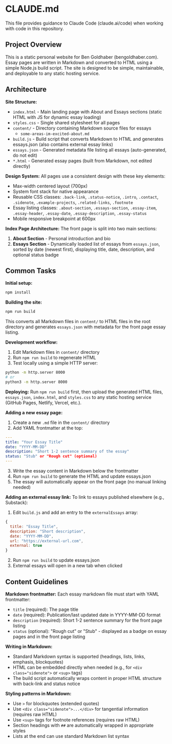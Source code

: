 # CLAUDE.md

This file provides guidance to Claude Code (claude.ai/code) when working with code in this repository.

## Project Overview

This is a static personal website for Ben Goldhaber (bengoldhaber.com). Essay pages are written in Markdown and converted to HTML using a simple Node.js build script. The site is designed to be simple, maintainable, and deployable to any static hosting service.

## Architecture

**Site Structure:**
- `index.html` - Main landing page with About and Essays sections (static HTML with JS for dynamic essay loading)
- `styles.css` - Single shared stylesheet for all pages
- `content/` - Directory containing Markdown source files for essays
  - `some-areas-im-excited-about.md`
- `build.js` - Build script that converts Markdown to HTML and generates essays.json (also contains external essay links)
- `essays.json` - Generated metadata file listing all essays (auto-generated, do not edit)
- `*.html` - Generated essay pages (built from Markdown, not edited directly)

**Design System:**
All pages use a consistent design with these key elements:
- Max-width centered layout (700px)
- System font stack for native appearance
- Reusable CSS classes: `.back-link`, `.status-notice`, `.intro`, `.contact`, `.sidenote`, `.example-projects`, `.related-links`, `.footnote`
- Essay listing classes: `.about-section`, `.essays-section`, `.essay-item`, `.essay-header`, `.essay-date`, `.essay-description`, `.essay-status`
- Mobile responsive breakpoint at 600px

**Index Page Architecture:**
The front page is split into two main sections:
1. **About Section** - Personal introduction and bio
2. **Essays Section** - Dynamically loaded list of essays from `essays.json`, sorted by date (newest first), displaying title, date, description, and optional status badge

## Common Tasks

**Initial setup:**
```bash
npm install
```

**Building the site:**
```bash
npm run build
```
This converts all Markdown files in `content/` to HTML files in the root directory and generates `essays.json` with metadata for the front page essay listing.

**Development workflow:**
1. Edit Markdown files in `content/` directory
2. Run `npm run build` to regenerate HTML
3. Test locally using a simple HTTP server:
```bash
python -m http.server 8000
# or
python3 -m http.server 8000
```

**Deploying:**
Run `npm run build` first, then upload the generated HTML files, `essays.json`, `index.html`, and `styles.css` to any static hosting service (GitHub Pages, Netlify, Vercel, etc.).

**Adding a new essay page:**
1. Create a new `.md` file in the `content/` directory
2. Add YAML frontmatter at the top:
```yaml
---
title: "Your Essay Title"
date: "YYYY-MM-DD"
description: "Short 1-2 sentence summary of the essay"
status: "Stub" or "Rough cut" (optional)
---
```
3. Write the essay content in Markdown below the frontmatter
4. Run `npm run build` to generate the HTML and update essays.json
5. The essay will automatically appear on the front page (no manual linking needed)

**Adding an external essay link:**
To link to essays published elsewhere (e.g., Substack):
1. Edit `build.js` and add an entry to the `externalEssays` array:
```javascript
{
  title: "Essay Title",
  description: "Short description",
  date: "YYYY-MM-DD",
  url: "https://external-url.com",
  external: true
}
```
2. Run `npm run build` to update essays.json
3. External essays will open in a new tab when clicked

## Content Guidelines

**Markdown frontmatter:**
Each essay markdown file must start with YAML frontmatter:
- `title` (required): The page title
- `date` (required): Publication/last updated date in YYYY-MM-DD format
- `description` (required): Short 1-2 sentence summary for the front page listing
- `status` (optional): "Rough cut" or "Stub" - displayed as a badge on essay pages and in the front page listing

**Writing in Markdown:**
- Standard Markdown syntax is supported (headings, lists, links, emphasis, blockquotes)
- HTML can be embedded directly when needed (e.g., for `<div class="sidenote">` or `<sup>` tags)
- The build script automatically wraps content in proper HTML structure with back-link and status notice

**Styling patterns in Markdown:**
- Use `>` for blockquotes (extended quotes)
- Use `<div class="sidenote">...</div>` for tangential information (requires raw HTML)
- Use `<sup>` tags for footnote references (requires raw HTML)
- Section headings with `##` are automatically wrapped in appropriate styles
- Lists at the end can use standard Markdown list syntax
